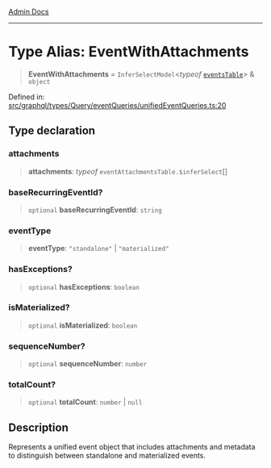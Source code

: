 [Admin Docs](/)

***

# Type Alias: EventWithAttachments

> **EventWithAttachments** = `InferSelectModel`\<*typeof* [`eventsTable`](../../../../../../drizzle/tables/events/variables/eventsTable.md)\> & `object`

Defined in: [src/graphql/types/Query/eventQueries/unifiedEventQueries.ts:20](https://github.com/gautam-divyanshu/talawa-api/blob/84910820371ade6fdca33545b3a0fc1e929731b2/src/graphql/types/Query/eventQueries/unifiedEventQueries.ts#L20)

## Type declaration

### attachments

> **attachments**: *typeof* `eventAttachmentsTable.$inferSelect`[]

### baseRecurringEventId?

> `optional` **baseRecurringEventId**: `string`

### eventType

> **eventType**: `"standalone"` \| `"materialized"`

### hasExceptions?

> `optional` **hasExceptions**: `boolean`

### isMaterialized?

> `optional` **isMaterialized**: `boolean`

### sequenceNumber?

> `optional` **sequenceNumber**: `number`

### totalCount?

> `optional` **totalCount**: `number` \| `null`

## Description

Represents a unified event object that includes attachments and metadata
to distinguish between standalone and materialized events.
